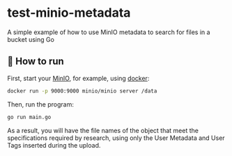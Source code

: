 # test-minio-metadata

A simple example of how to use MinIO metadata to search for files in a bucket using Go

## :rocket: How to run

First, start your [MinIO](https://min.io/download#), for example, using [docker](https://www.docker.com/get-started):

```bash
docker run -p 9000:9000 minio/minio server /data
```

Then, run the program:

```bash
go run main.go
```

As a result, you will have the file names of the object that meet the specifications required by research, using only the User Metadata and User Tags inserted during the upload.
